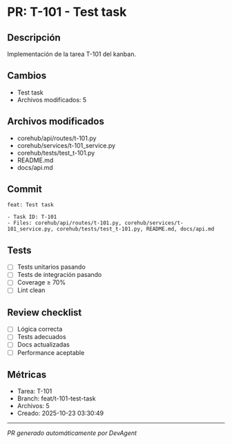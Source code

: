 # PR: T-101 - Test task

## Descripción
Implementación de la tarea T-101 del kanban.

## Cambios
- Test task
- Archivos modificados: 5

## Archivos modificados
- corehub/api/routes/t-101.py
- corehub/services/t-101_service.py
- corehub/tests/test_t-101.py
- README.md
- docs/api.md

## Commit
```
feat: Test task

- Task ID: T-101
- Files: corehub/api/routes/t-101.py, corehub/services/t-101_service.py, corehub/tests/test_t-101.py, README.md, docs/api.md
```

## Tests
- [ ] Tests unitarios pasando
- [ ] Tests de integración pasando
- [ ] Coverage ≥ 70%
- [ ] Lint clean

## Review checklist
- [ ] Lógica correcta
- [ ] Tests adecuados
- [ ] Docs actualizadas
- [ ] Performance aceptable

## Métricas
- Tarea: T-101
- Branch: feat/t-101-test-task
- Archivos: 5
- Creado: 2025-10-23 03:30:49

---
*PR generado automáticamente por DevAgent*
